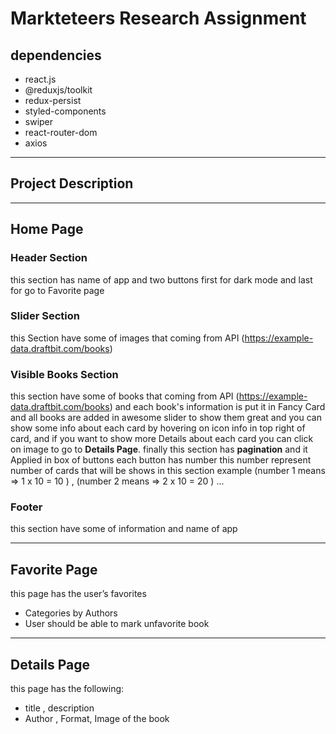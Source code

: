 # Markteteers Research Assignment

## dependencies

* react.js
* @reduxjs/toolkit
* redux-persist
* styled-components
* swiper
* react-router-dom
* axios

---

## Project Description

---

## Home Page

### Header Section

this section has name of app and two buttons first for dark mode and last for go to Favorite page

### Slider Section

this Section have some of images that coming from API (https://example-data.draftbit.com/books)

### Visible Books Section

this section have some of books that coming from API (https://example-data.draftbit.com/books) and each book's information is put it in Fancy Card and all books are added in awesome slider to show them great and you can show some info about each card by hovering on icon info in top right of card, and if you want to show more Details about each card you can click on image to go to **Details Page**.
finally this section has **pagination** and it Applied in box of buttons each button
has number this number represent number of cards that will be shows in this section
example (number 1 means => 1 x 10 = 10 ) , (number 2 means => 2 x 10 = 20 ) ...

### Footer

this section have some of information and name of app

---

## Favorite Page

this page has the user’s favorites
- Categories by Authors
- User should be able to mark unfavorite book

---

## Details Page

this page has the following:
- title , description
- Author , Format, Image of the book